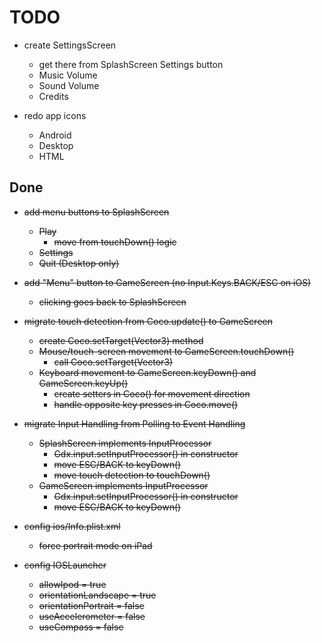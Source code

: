 # TODO
  
  + create SettingsScreen
      - get there from SplashScreen Settings button
      - Music Volume
      - Sound Volume
      - Credits
      
  + redo app icons
      - Android
      - Desktop
      - HTML
  
## Done
  
  + ~~add menu buttons to SplashScreen~~
      - ~~Play~~
          - ~~move from touchDown() logic~~
      - ~~Settings~~
      - ~~Quit (Desktop only)~~
  
  + ~~add "Menu" button to GameScreen (no Input.Keys.BACK/ESC on iOS)~~
      - ~~clicking goes back to SplashScreen~~

  + ~~migrate touch detection from Coco.update() to GameScreen~~
      - ~~create Coco.setTarget(Vector3) method~~
      - ~~Mouse/touch-screen movement to GameScreen.touchDown()~~
          - ~~call Coco.setTarget(Vector3)~~
      - ~~Keyboard movement to GameScreen.keyDown() and GameScreen.keyUp()~~
          - ~~create setters in Coco() for movement direction~~
          - ~~handle opposite key presses in Coco.move()~~

  + ~~migrate Input Handling from Polling to Event Handling~~
      - ~~SplashScreen implements InputProcessor~~
          - ~~Gdx.input.setInputProcessor() in constructor~~
          - ~~move ESC/BACK to keyDown()~~
          - ~~move touch detection to touchDown()~~
      - ~~GameScreen implements InputProcessor~~
          - ~~Gdx.input.setInputProcessor() in constructor~~
          - ~~move ESC/BACK to keyDown()~~

  + ~~config ios/Info.plist.xml~~
      - ~~force portrait mode on iPad~~
      
  + ~~config IOSLauncher~~
      - ~~allowIpod = true~~
      - ~~orientationLandscape = true~~
      - ~~orientationPortrait = false~~
      - ~~useAccelerometer = false~~
      - ~~useCompass = false~~